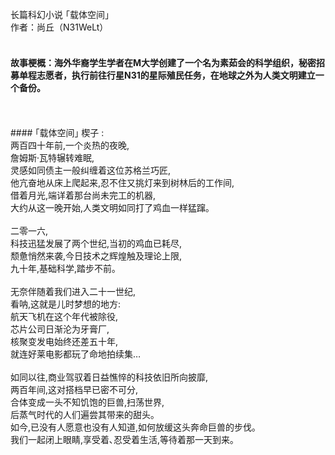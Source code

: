 长篇科幻小说 ｢载体空间｣ <br>作者：尚丘（N31WeLt）<br>
<br>
#### 故事梗概：海外华裔学生学者在M大学创建了一个名为素茹会的科学组织，秘密招募单程志愿者，执行前往行星N31的星际殖民任务，在地球之外为人类文明建立一个备份。<br>
<br>
<br>
#### ｢载体空间｣ 楔子 :<br>
两百四十年前,一个炎热的夜晚,<br>
詹姆斯·瓦特辗转难眠,<br>
灵感如同债主一般纠缠着这位苏格兰巧匠,<br>
他亢奋地从床上爬起来,忍不住又挑灯来到树林后的工作间,<br>
借着月光,端详着那台尚未完工的机器,<br>
大约从这一晚开始,人类文明如同打了鸡血一样猛蹿｡<br>
<br>
二零一六,<br>
科技迅猛发展了两个世纪,当初的鸡血已耗尽,<br>
颓惫悄然来袭,今日技术之辉煌触及理论上限,<br>
九十年,基础科学,踏步不前｡<br>
<br>
无奈伴随着我们进入二十一世纪,<br>
看呐,这就是儿时梦想的地方:<br>
航天飞机在这个年代被除役,<br>
芯片公司日渐沦为牙膏厂,<br>
核聚变发电始终还差五十年,<br>
就连好莱电影都玩了命地拍续集…<br>
<br>
如同以往,商业驾驭着日益憔悴的科技依旧所向披靡,<br>
两百年间,这对搭档早已密不可分,<br>
合体变成一头不知饥饱的巨兽,扫荡世界,<br>
后蒸气时代的人们遍尝其带来的甜头｡<br>
如今,已没有人愿意也没有人知道,如何放缓这头奔命巨兽的步伐｡<br>
我们一起闭上眼睛,享受着､忍受着生活,等待着那一天到来｡<br>
<br>
